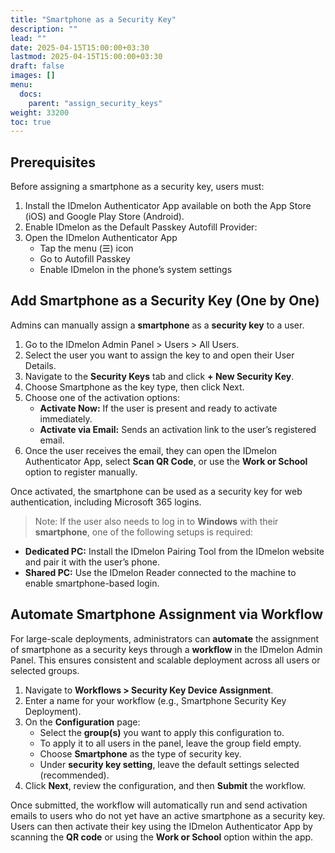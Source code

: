 ```yaml
---
title: "Smartphone as a Security Key"
description: ""
lead: ""
date: 2025-04-15T15:00:00+03:30
lastmod: 2025-04-15T15:00:00+03:30
draft: false
images: []
menu:
  docs:
    parent: "assign_security_keys"
weight: 33200
toc: true
---
```


## Prerequisites

Before assigning a smartphone as a security key, users must:

1. Install the IDmelon Authenticator App available on both the App Store (iOS) and Google Play Store (Android).
2. Enable IDmelon as the Default Passkey Autofill Provider:
3. Open the IDmelon Authenticator App
   - Tap the menu (☰) icon
   - Go to Autofill Passkey
   - Enable IDmelon in the phone’s system settings

## Add Smartphone as a Security Key (One by One)

Admins can manually assign a **smartphone** as a **security key** to a user.

1. Go to the IDmelon Admin Panel > Users > All Users.
2. Select the user you want to assign the key to and open their User Details.
3. Navigate to the **Security Keys** tab and click **+ New Security Key**.
4. Choose Smartphone as the key type, then click Next.
5. Choose one of the activation options:
   - **Activate Now:** If the user is present and ready to activate immediately.
   - **Activate via Email:** Sends an activation link to the user’s registered email.
6. Once the user receives the email, they can open the IDmelon Authenticator App, select **Scan QR Code**, or use the **Work or School** option to register manually.

Once activated, the smartphone can be used as a security key for web authentication, including Microsoft 365 logins.

> Note: If the user also needs to log in to **Windows** with their **smartphone**, one of the following setups is required:

- **Dedicated PC:** Install the IDmelon Pairing Tool from the IDmelon website and pair it with the user’s phone.
- **Shared PC:** Use the IDmelon Reader connected to the machine to enable smartphone-based login.

## Automate Smartphone Assignment via Workflow

For large-scale deployments, administrators can **automate** the assignment of smartphone as a security keys through a **workflow** in the IDmelon Admin Panel. This ensures consistent and scalable deployment across all users or selected groups.

1. Navigate to **Workflows > Security Key Device Assignment**.
2. Enter a name for your workflow (e.g., Smartphone Security Key Deployment).
3. On the **Configuration** page:
   - Select the **group(s)** you want to apply this configuration to.
   - To apply it to all users in the panel, leave the group field empty.
   - Choose **Smartphone** as the type of security key.
   - Under **security key setting**, leave the default settings selected (recommended).
4. Click **Next**, review the configuration, and then **Submit** the workflow.

Once submitted, the workflow will automatically run and send activation emails to users who do not yet have an active smartphone as a security key. Users can then activate their key using the IDmelon Authenticator App by scanning the **QR code** or using the **Work or School** option within the app.
